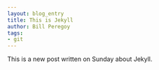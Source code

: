 ```yaml
---
layout: blog_entry
title: This is Jekyll 
author: Bill Peregoy 
tags: 
- git 
---
```

This is a new post written on Sunday about Jekyll.
